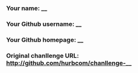 ### Your name: __
### Your Github username: __
### Your Github homepage: __
### Original chanllenge URL: http://github.com/hurbcom/chanllenge-__
